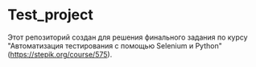 # Test_project

Этот репозиторий создан  для решения финального задания по курсу "Автоматизация тестирования с помощью Selenium и Python" (https://stepik.org/course/575).

